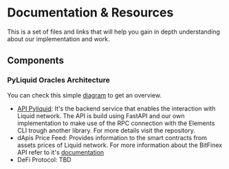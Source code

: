 # Documentation & Resources

This is a set of files and links that will help you gain in depth understanding about our implementation and work.

## Components

### PyLiquid Oracles Architecture
You can check this simple [diagram](./oraclesArch.png) to get an overview.

- [API Pyliquid](https://github.com/api3latam/PyLiquid2EVM): It's the backend service that enables the interaction with Liquid network. The API is build using FastAPI and our own implementation to make use of the RPC connection with the Elements CLI trough another library. For more details visit the repository.
- dApis Price Feed: Provides information to the smart contracts from assets prices of Liquid network. For more information about the BitFinex API refer to it's [documentation](https://docs.bitfinex.com/docs/rest-public)
- DeFi Protocol: TBD
